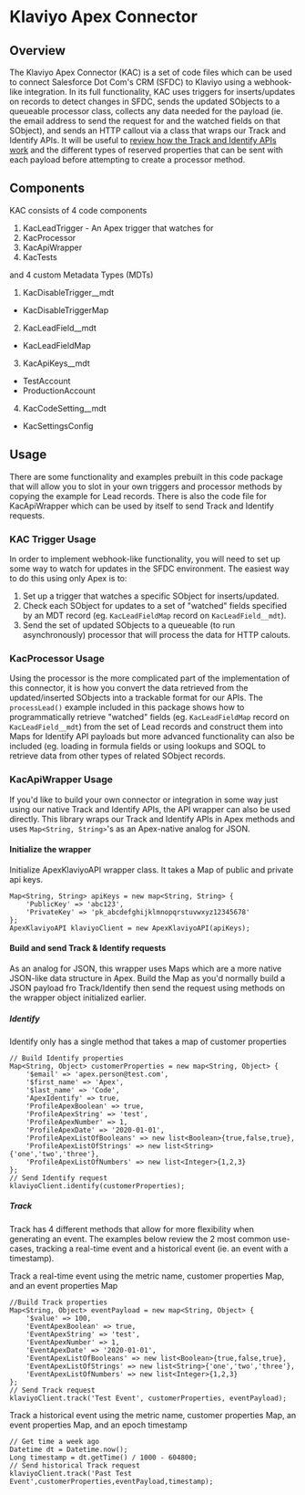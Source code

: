 # Klaviyo Apex Connector

## Overview
The Klaviyo Apex Connector (KAC) is a set of code files which can be used to connect Salesforce Dot Com's CRM (SFDC) to Klaviyo using a webhook-like integration. In its full functionality, KAC uses triggers for inserts/updates on records to detect changes in SFDC, sends the updated SObjects to a queueable processor class, collects any data needed for the payload (ie. the email address to send the request for and the watched fields on that SObject), and sends an HTTP callout via a class that wraps our Track and Identify APIs. It will be useful to [review how the Track and Identify APIs work](https://help.klaviyo.com/hc/en-us/articles/115000751052-Klaviyo-API-Reference-Guide) and the different types of reserved properties that can be sent with each payload before attempting to create a processor method.

## Components
KAC consists of 4 code components
1) KacLeadTrigger - An Apex trigger that watches for
2) KacProcessor
3) KacApiWrapper
4) KacTests

and 4 custom Metadata Types (MDTs)
1) KacDisableTrigger__mdt
  - KacDisableTriggerMap
2) KacLeadField__mdt
  - KacLeadFieldMap
3) KacApiKeys__mdt
  - TestAccount
  - ProductionAccount
4) KacCodeSetting__mdt
  - KacSettingsConfig

## Usage
There are some functionality and examples prebuilt in this code package that will allow you to slot in your own triggers and processor methods by copying the example for Lead records. There is also the code file for KacApiWrapper which can be used by itself to send Track and Identify requests.

### KAC Trigger Usage
In order to implement webhook-like functionality, you will need to set up some way to watch for updates in the SFDC environment. The easiest way to do this using only Apex is to:
1) Set up a trigger that watches a specific SObject for inserts/updated.
2) Check each SObject for updates to a set of "watched" fields specified by an MDT record (eg. `KacLeadFieldMap` record on `KacLeadField__mdt`).
3) Send the set of updated SObjects to a queueable (to run asynchronously) processor that will process the data for HTTP calouts.

### KacProcessor Usage
Using the processor is the more complicated part of the implementation of this connector, it is how you convert the data retrieved from the updated/inserted SObjects into a trackable format for our APIs. The `processLead()` example included in this package shows how to programmatically retrieve "watched" fields (eg. `KacLeadFieldMap` record on `KacLeadField__mdt`) from the set of Lead records and construct them into Maps for Identify API payloads but more advanced functionality can also be included (eg. loading in formula fields or using lookups and SOQL to retrieve data from other types of related SObject records.

### KacApiWrapper Usage
If you'd like to build your own connector or integration in some way just using our native Track and Identify APIs, the API wrapper can also be used directly. This library wraps our Track and Identify APIs in Apex methods and uses `Map<String, String>`'s as an Apex-native analog for JSON.

#### Initialize the wrapper
Initialize ApexKlaviyoAPI wrapper class. It takes a Map of public and private api keys.
```
Map<String, String> apiKeys = new map<String, String> {
    'PublicKey' => 'abc123',
    'PrivateKey' => 'pk_abcdefghijklmnopqrstuvwxyz12345678'
};
ApexKlaviyoAPI klaviyoClient = new ApexKlaviyoAPI(apiKeys);
```
#### Build and send Track & Identify requests
As an analog for JSON, this wrapper uses Maps which are a more native JSON-like data structure in Apex. Build the Map as you'd normally build a JSON payload fro Track/Identify then send the request using methods on the wrapper object initialized earlier.

##### Identify
Identify only has a single method that takes a map of customer properties
```
// Build Identify properties
Map<String, Object> customerProperties = new map<String, Object> {
    '$email' => 'apex.person@test.com',
    '$first_name' => 'Apex',
    '$last_name' => 'Code',
    'ApexIdentify' => true,
    'ProfileApexBoolean' => true,
    'ProfileApexString' => 'test',
    'ProfileApexNumber' => 1,
    'ProfileApexDate' => '2020-01-01',
    'ProfileApexListOfBooleans' => new list<Boolean>{true,false,true},
    'ProfileApexListOfStrings' => new list<String>{'one','two','three'},
    'ProfileApexListOfNumbers' => new list<Integer>{1,2,3}
};
// Send Identify request
klaviyoClient.identify(customerProperties);
```
##### Track
Track has 4 different methods that allow for more flexibility when generating an event. The examples below review the 2 most common use-cases, tracking a real-time event and a historical event (ie. an event with a timestamp).

Track a real-time event using the metric name, customer properties Map, and an event properties Map
```
//Build Track properties
Map<String, Object> eventPayload = new map<String, Object> {
    '$value' => 100,
    'EventApexBoolean' => true,
    'EventApexString' => 'test',
    'EventApexNumber' => 1,
    'EventApexDate' => '2020-01-01',
    'EventApexListOfBooleans' => new list<Boolean>{true,false,true},
    'EventApexListOfStrings' => new list<String>{'one','two','three'},
    'EventApexListOfNumbers' => new list<Integer>{1,2,3}
};
// Send Track request
klaviyoClient.track('Test Event', customerProperties, eventPayload);
```

Track a historical event using the metric name, customer properties Map, an event properties Map, and an epoch timestamp
```
// Get time a week ago
Datetime dt = Datetime.now();
Long timestamp = dt.getTime() / 1000 - 604800;
// Send historical Track request
klaviyoClient.track('Past Test Event',customerProperties,eventPayload,timestamp);
```
